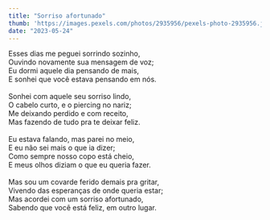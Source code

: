 ```yaml
---
title: "Sorriso afortunado"
thumb: 'https://images.pexels.com/photos/2935956/pexels-photo-2935956.jpeg'
date: "2023-05-24"
---
```

Esses dias me peguei sorrindo sozinho,  
Ouvindo novamente sua mensagem de voz;  
Eu dormi aquele dia pensando de mais,  
E sonhei que você estava pensando em nós.  
<br />
Sonhei com aquele seu sorriso lindo,  
O cabelo curto, e o piercing no nariz;  
Me deixando perdido e com receito,  
Mas fazendo de tudo pra te deixar feliz.  
<br />
Eu estava falando, mas parei no meio,  
E eu não sei mais o que ia dizer;  
Como sempre nosso copo está cheio,  
E meus olhos diziam o que eu queria fazer.  
<br />
Mas sou um covarde ferido demais pra gritar,  
Vivendo das esperanças de onde queria estar;  
Mas acordei com um sorriso afortunado,  
Sabendo que você está feliz, em outro lugar.  

